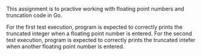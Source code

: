 This assignment is to practive working with floating point numbers and truncation code in Go.

For the first test execution, program is expected to correctly prints the truncated integer when a floating point number is entered.
For the second test execution, program is expected to correctly prints the truncated intefer when another floating point number is entered.
